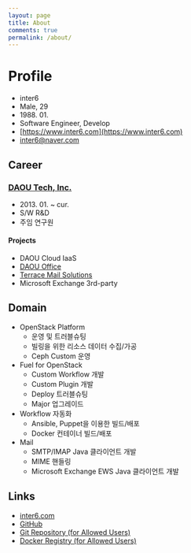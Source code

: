```yaml
---
layout: page
title: About
comments: true
permalink: /about/
---
```


# Profile

- inter6
- Male, 29
- 1988\. 01\.
- Software Engineer, Develop
- [https://www.inter6.com](https://www.inter6.com)
- [inter6@naver.com](inter6@naver.com)


## Career

### [DAOU Tech, Inc.](http://www.daou.com)

- 2013\. 01\. ~ cur\.
- S/W R&D
- 주임 연구원

#### Projects

- DAOU Cloud IaaS
- [DAOU Office](http://daouoffice.com)
- [Terrace Mail Solutions](http://terracemail.co.kr)
- Microsoft Exchange 3rd-party

## Domain

- OpenStack Platform
  - 운영 및 트러블슈팅
  - 빌링을 위한 리소스 데이터 수집/가공
  - Ceph Custom 운영
- Fuel for OpenStack
  - Custom Workflow 개발
  - Custom Plugin 개발
  - Deploy 트러블슈팅
  - Major 업그레이드
- Workflow 자동화
  - Ansible, Puppet을 이용한 빌드/배포
  - Docker 컨테이너 빌드/배포
- Mail
  - SMTP/IMAP Java 클라이언트 개발
  - MIME 핸들링
  - Microsoft Exchange EWS Java 클라이언트 개발


## Links

- [inter6.com](https://inter6.com)
- [GitHub](https://github.com/inter6)
- [Git Repository (for Allowed Users)](https://inter6.com:9043)
- [Docker Registry (for Allowed Users)](https://inter6.com:9243)